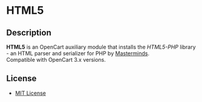 # HTML5

## Description
**HTML5** is an OpenCart auxiliary module that installs the *HTML5-PHP* library - an HTML parser and serializer for PHP by [Masterminds](https://github.com/masterminds/html5-php).  
Compatible with OpenCart 3.x versions.

## License
* [MIT License](../LICENSE.txt)

